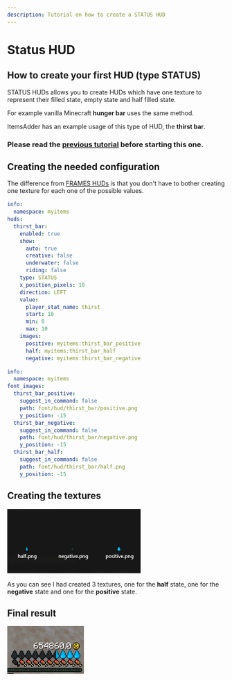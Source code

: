 ```yaml
---
description: Tutorial on how to create a STATUS HUD
---
```


# Status HUD

## How to create your first HUD (type STATUS)

STATUS HUDs allows you to create HUDs which have one texture to represent their filled state, empty state and half filled state.

For example vanilla Minecraft **hunger bar** uses the same method.

ItemsAdder has an example usage of this type of HUD, the **thirst bar**.

### Please read the [previous tutorial](frames-hud.md) before starting this one.

## Creating the needed configuration

The difference from [FRAMES HUDs](frames-hud.md) is that you don't have to bother creating one texture for each one of the possible values.

```yaml
info:
  namespace: myitems
huds:
  thirst_bar:
    enabled: true
    show:
      auto: true
      creative: false
      underwater: false
      riding: false
    type: STATUS
    x_position_pixels: 10
    direction: LEFT
    value:
      player_stat_name: thirst
      start: 10
      min: 0
      max: 10
    images:
      positive: myitems:thirst_bar_positive
      half: myitems:thirst_bar_half
      negative: myitems:thirst_bar_negative

```

```yaml
info:
  namespace: myitems
font_images:
  thirst_bar_positive:
    suggest_in_command: false
    path: font/hud/thirst_bar/positive.png
    y_position: -15
  thirst_bar_negative:
    suggest_in_command: false
    path: font/hud/thirst_bar/negative.png
    y_position: -15
  thirst_bar_half:
    suggest_in_command: false
    path: font/hud/thirst_bar/half.png
    y_position: -15

```

## Creating the textures

![](<../../../../.gitbook/assets/image (110).png>)

As you can see I had created 3 textures, one for the **half** state, one for the **negative** state and one for the **positive** state.

## Final result

![](<../../../../.gitbook/assets/image (68).png>)

